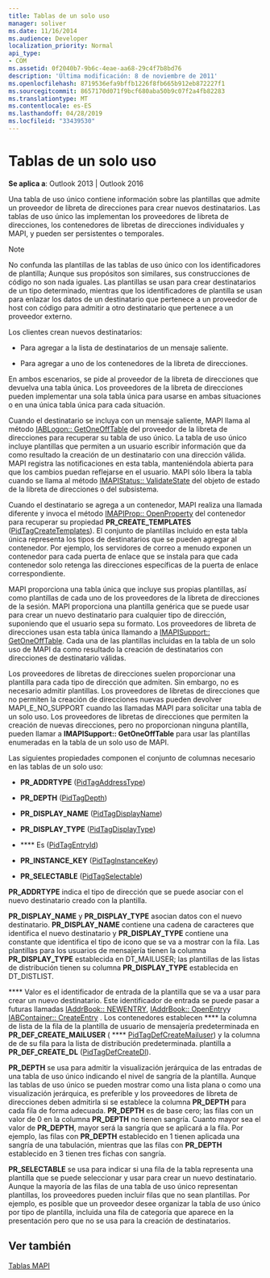 ```yaml
---
title: Tablas de un solo uso
manager: soliver
ms.date: 11/16/2014
ms.audience: Developer
localization_priority: Normal
api_type:
- COM
ms.assetid: 0f2040b7-9b6c-4eae-aa68-29c4f7b8bd76
description: 'Última modificación: 8 de noviembre de 2011'
ms.openlocfilehash: 8719536efa9bffb1226f8fb665b912eb872227f1
ms.sourcegitcommit: 8657170d071f9bcf680aba50b9c07f2a4fb82283
ms.translationtype: MT
ms.contentlocale: es-ES
ms.lasthandoff: 04/28/2019
ms.locfileid: "33439530"
---
```

# <a name="one-off-tables"></a>Tablas de un solo uso

**Se aplica a**: Outlook 2013 | Outlook 2016 
  
Una tabla de uso único contiene información sobre las plantillas que admite un proveedor de libreta de direcciones para crear nuevos destinatarios. Las tablas de uso único las implementan los proveedores de libreta de direcciones, los contenedores de libretas de direcciones individuales y MAPI, y pueden ser persistentes o temporales. 
  
> [!NOTE]
> No confunda las plantillas de las tablas de uso único con los identificadores de plantilla; Aunque sus propósitos son similares, sus construcciones de código no son nada iguales. Las plantillas se usan para crear destinatarios de un tipo determinado, mientras que los identificadores de plantilla se usan para enlazar los datos de un destinatario que pertenece a un proveedor de host con código para admitir a otro destinatario que pertenece a un proveedor externo. 
  
Los clientes crean nuevos destinatarios:
  
- Para agregar a la lista de destinatarios de un mensaje saliente.
    
- Para agregar a uno de los contenedores de la libreta de direcciones.
    
En ambos escenarios, se pide al proveedor de la libreta de direcciones que devuelva una tabla única. Los proveedores de la libreta de direcciones pueden implementar una sola tabla única para usarse en ambas situaciones o en una única tabla única para cada situación. 
  
Cuando el destinatario se incluya con un mensaje saliente, MAPI llama al método [IABLogon:: GetOneOffTable](iablogon-getoneofftable.md) del proveedor de la libreta de direcciones para recuperar su tabla de uso único. La tabla de uso único incluye plantillas que permiten a un usuario escribir información que da como resultado la creación de un destinatario con una dirección válida. MAPI registra las notificaciones en esta tabla, manteniéndola abierta para que los cambios puedan reflejarse en el usuario. MAPI sólo libera la tabla cuando se llama al método [IMAPIStatus:: ValidateState](imapistatus-validatestate.md) del objeto de estado de la libreta de direcciones o del subsistema. 
  
Cuando el destinatario se agrega a un contenedor, MAPI realiza una llamada diferente y invoca el método [IMAPIProp:: OpenProperty](imapiprop-openproperty.md) del contenedor para recuperar su propiedad **PR_CREATE_TEMPLATES** ([PidTagCreateTemplates](pidtagcreatetemplates-canonical-property.md)). El conjunto de plantillas incluido en esta tabla única representa los tipos de destinatarios que se pueden agregar al contenedor. Por ejemplo, los servidores de correo a menudo exponen un contenedor para cada puerta de enlace que se instala para que cada contenedor solo retenga las direcciones específicas de la puerta de enlace correspondiente.
  
MAPI proporciona una tabla única que incluye sus propias plantillas, así como plantillas de cada uno de los proveedores de la libreta de direcciones de la sesión. MAPI proporciona una plantilla genérica que se puede usar para crear un nuevo destinatario para cualquier tipo de dirección, suponiendo que el usuario sepa su formato. Los proveedores de libreta de direcciones usan esta tabla única llamando a [IMAPISupport:: GetOneOffTable](imapisupport-getoneofftable.md). Cada una de las plantillas incluidas en la tabla de un solo uso de MAPI da como resultado la creación de destinatarios con direcciones de destinatario válidas.
  
Los proveedores de libretas de direcciones suelen proporcionar una plantilla para cada tipo de dirección que admiten. Sin embargo, no es necesario admitir plantillas. Los proveedores de libretas de direcciones que no permiten la creación de direcciones nuevas pueden devolver MAPI_E_NO_SUPPORT cuando las llamadas MAPI para solicitar una tabla de un solo uso. Los proveedores de libretas de direcciones que permiten la creación de nuevas direcciones, pero no proporcionan ninguna plantilla, pueden llamar a **IMAPISupport:: GetOneOffTable** para usar las plantillas enumeradas en la tabla de un solo uso de MAPI. 
  
Las siguientes propiedades componen el conjunto de columnas necesario en las tablas de un solo uso:
  
- **PR_ADDRTYPE** ([PidTagAddressType](pidtagaddresstype-canonical-property.md))
    
- **PR_DEPTH** ([PidTagDepth](pidtagdepth-canonical-property.md))
    
- **PR_DISPLAY_NAME** ([PidTagDisplayName](pidtagdisplayname-canonical-property.md))
    
- **PR_DISPLAY_TYPE** ([PidTagDisplayType](pidtagdisplaytype-canonical-property.md))
    
- **** Es ([PidTagEntryId](pidtagentryid-canonical-property.md))
    
- **PR_INSTANCE_KEY** ([PidTagInstanceKey](pidtaginstancekey-canonical-property.md))
    
- **PR_SELECTABLE** ([PidTagSelectable](pidtagselectable-canonical-property.md))
    
 **PR_ADDRTYPE** indica el tipo de dirección que se puede asociar con el nuevo destinatario creado con la plantilla. 
  
 **PR_DISPLAY_NAME** y **PR_DISPLAY_TYPE** asocian datos con el nuevo destinatario. **PR_DISPLAY_NAME** contiene una cadena de caracteres que identifica el nuevo destinatario y **PR_DISPLAY_TYPE** contiene una constante que identifica el tipo de icono que se va a mostrar con la fila. Las plantillas para los usuarios de mensajería tienen la columna **PR_DISPLAY_TYPE** establecida en DT_MAILUSER; las plantillas de las listas de distribución tienen su columna **PR_DISPLAY_TYPE** establecida en DT_DISTLIST. 
  
 **** Valor es el identificador de entrada de la plantilla que se va a usar para crear un nuevo destinatario. Este identificador de entrada se puede pasar a futuras llamadas [IAddrBook:: NEWENTRY](iaddrbook-newentry.md), [IAddrBook:: OpenEntry](iaddrbook-openentry.md)y [IABContainer:: CreateEntry](iabcontainer-createentry.md) . Los contenedores establecen **** la columna de lista de la fila de la plantilla de usuario de mensajería predeterminada en **PR_DEF_CREATE_MAILUSER** ( **** [PidTagDefCreateMailuser](pidtagdefcreatemailuser-canonical-property.md)) y la columna de de su fila para la lista de distribución predeterminada. plantilla a **PR_DEF_CREATE_DL** ([PidTagDefCreateDl](pidtagdefcreatedl-canonical-property.md)). 
  
 **PR_DEPTH** se usa para admitir la visualización jerárquica de las entradas de una tabla de uso único indicando el nivel de sangría de la plantilla. Aunque las tablas de uso único se pueden mostrar como una lista plana o como una visualización jerárquica, es preferible y los proveedores de libreta de direcciones deben admitirla si se establece la columna **PR_DEPTH** para cada fila de forma adecuada. **PR_DEPTH** es de base cero; las filas con un valor de 0 en la columna **PR_DEPTH** no tienen sangría. Cuanto mayor sea el valor de **PR_DEPTH**, mayor será la sangría que se aplicará a la fila. Por ejemplo, las filas con **PR_DEPTH** establecido en 1 tienen aplicada una sangría de una tabulación, mientras que las filas con **PR_DEPTH** establecido en 3 tienen tres fichas con sangría. 
  
 **PR_SELECTABLE** se usa para indicar si una fila de la tabla representa una plantilla que se puede seleccionar y usar para crear un nuevo destinatario. Aunque la mayoría de las filas de una tabla de uso único representan plantillas, los proveedores pueden incluir filas que no sean plantillas. Por ejemplo, es posible que un proveedor desee organizar la tabla de uso único por tipo de plantilla, incluida una fila de categoría que aparece en la presentación pero que no se usa para la creación de destinatarios. 
  
## <a name="see-also"></a>Ver también



[Tablas MAPI](mapi-tables.md)

